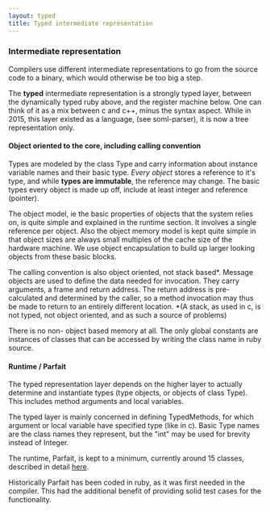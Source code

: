 ```yaml
---
layout: typed
title: Typed intermediate representation
---
```


### Intermediate representation

Compilers use different intermediate representations to go from the source code to a binary,
which would otherwise be too big a step.

The **typed** intermediate representation is a strongly typed layer, between the dynamically typed
ruby above, and the register machine below. One can think of it as a mix between c and c++,
minus the syntax aspect. While in 2015, this layer existed as a language, (see soml-parser), it
is now a tree representation only.


#### Object oriented to the core, including calling convention

Types are modeled by the class Type and carry information about instance variable names
and their basic type. *Every object* stores a reference
to it's type, and while **types are immutable**, the reference may change. The basic types every
object is made up off, include at least integer and reference (pointer).

The object model, ie the basic properties of objects that the system relies on, is quite simple
and explained in the runtime section. It involves a single reference per object.
Also the object memory model is kept quite simple in that object sizes are always small multiples
of the cache size of the hardware machine.
We use object encapsulation to build up larger looking objects from these basic blocks.

The calling convention is also object oriented, not stack based*. Message objects are used to
define the data needed for invocation. They carry arguments, a frame and return address.
The return address is pre-calculated and determined by the caller, so
a method invocation may thus be made to return to an entirely different location.
\*(A stack, as used in c, is not typed, not object oriented, and as such a source of problems)

There is no non- object based memory at all. The only global constants are instances of
classes that can be accessed by writing the class name in ruby source.

#### Runtime / Parfait

The typed representation layer depends on the higher layer to actually determine and instantiate
types (type objects, or objects of class Type). This includes method arguments and local variables.

The typed layer is mainly concerned in defining TypedMethods, for which argument or local variable
have specified type (like in c). Basic Type names are the class names they represent,
but the "int" may be used for brevity
instead of Integer.

The runtime, Parfait, is kept
to a minimum, currently around 15 classes, described in detail [here](parfait.html).

Historically Parfait has been coded in ruby, as it was first needed in the compiler.
This had the additional benefit of providing solid test cases for the functionality.
